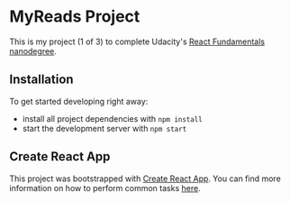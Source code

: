 # MyReads Project

This is my project (1 of 3) to complete Udacity's [React Fundamentals nanodegree](https://eu.udacity.com/course/react-nanodegree--nd019). 

## Installation

To get started developing right away:

* install all project dependencies with `npm install`
* start the development server with `npm start`

## Create React App

This project was bootstrapped with [Create React App](https://github.com/facebookincubator/create-react-app). You can find more information on how to perform common tasks [here](https://github.com/facebookincubator/create-react-app/blob/master/packages/react-scripts/template/README.md).
